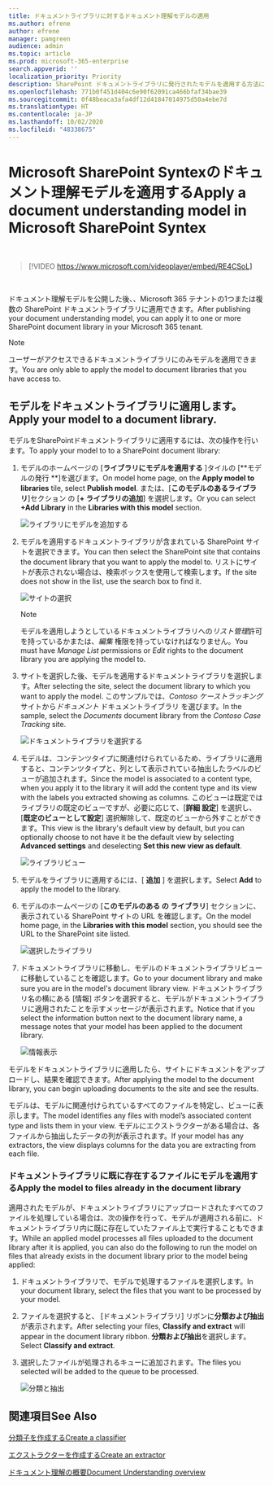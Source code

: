 ```yaml
---
title: ドキュメントライブラリに対するドキュメント理解モデルの適用
ms.author: efrene
author: efrene
manager: pamgreen
audience: admin
ms.topic: article
ms.prod: microsoft-365-enterprise
search.appverid: ''
localization_priority: Priority
description: SharePoint ドキュメントライブラリに発行されたモデルを適用する方法について説明します。
ms.openlocfilehash: 771b0f451d404c6e90f62091ca466bfaf34bae39
ms.sourcegitcommit: 0f48beaca3afa4df12d41847014975d50a4ebe7d
ms.translationtype: HT
ms.contentlocale: ja-JP
ms.lasthandoff: 10/02/2020
ms.locfileid: "48338675"
---
```

# <a name="apply-a-document-understanding-model-in-microsoft-sharepoint-syntex"></a><span data-ttu-id="d55c9-103">Microsoft SharePoint Syntexのドキュメント理解モデルを適用する</span><span class="sxs-lookup"><span data-stu-id="d55c9-103">Apply a document understanding model in Microsoft SharePoint Syntex</span></span>

</br>

> [!VIDEO https://www.microsoft.com/videoplayer/embed/RE4CSoL]

</br>

<span data-ttu-id="d55c9-104">ドキュメント理解モデルを公開した後、、Microsoft 365 テナントの1つまたは複数の SharePoint ドキュメントライブラリに適用できます。</span><span class="sxs-lookup"><span data-stu-id="d55c9-104">After publishing your document understanding model, you can apply it to one or more SharePoint document library in your Microsoft 365 tenant.</span></span>

> [!NOTE]
> <span data-ttu-id="d55c9-105">ユーザーがアクセスできるドキュメントライブラリにのみモデルを適用できます。</span><span class="sxs-lookup"><span data-stu-id="d55c9-105">You are only able to apply the model to document libraries that you have access to.</span></span>


## <a name="apply-your-model-to-a-document-library"></a><span data-ttu-id="d55c9-106">モデルをドキュメントライブラリに適用します。</span><span class="sxs-lookup"><span data-stu-id="d55c9-106">Apply your model to a document library.</span></span>

<span data-ttu-id="d55c9-107">モデルをSharePointドキュメントライブラリに適用するには、次の操作を行います。</span><span class="sxs-lookup"><span data-stu-id="d55c9-107">To apply your model to to a SharePoint document library:</span></span>

1. <span data-ttu-id="d55c9-108">モデルのホームページの [**ライブラリにモデルを適用する** ]タイルの [\*\*モデルの発行 \*\*]を選びます。</span><span class="sxs-lookup"><span data-stu-id="d55c9-108">On model home page, on the **Apply model to libraries** tile, select **Publish model**.</span></span> <span data-ttu-id="d55c9-109">または、[**このモデルのあるライブラリ**]セクション の [**+ ライブラリの追加**] を選択します。</span><span class="sxs-lookup"><span data-stu-id="d55c9-109">Or you can select  **+Add Library** in the **Libraries with this model** section.</span></span> </br>

    ![ライブラリにモデルを追加する](../media/content-understanding/apply-to-library.png)</br>

2. <span data-ttu-id="d55c9-111">モデルを適用するドキュメントライブラリが含まれている SharePoint サイトを選択できます。</span><span class="sxs-lookup"><span data-stu-id="d55c9-111">You can then select the SharePoint site that contains the document library that you want to apply the model to.</span></span> <span data-ttu-id="d55c9-112">リストにサイトが表示されない場合は、検索ボックスを使用して検索します。</span><span class="sxs-lookup"><span data-stu-id="d55c9-112">If the site does not show in the list, use the search box to find it.</span></span></br>

    ![サイトの選択](../media/content-understanding/site-search.png)</br>

    > [!NOTE]
    > <span data-ttu-id="d55c9-114">モデルを適用しようとしているドキュメントライブラリへの*リスト管理*許可を持っているかまたは、*編集* 権限を持っていなければなりません。</span><span class="sxs-lookup"><span data-stu-id="d55c9-114">You must have *Manage List* permissions or *Edit* rights to the document library you are applying the model to.</span></span></br>

3. <span data-ttu-id="d55c9-115">サイトを選択した後、モデルを適用するドキュメントライブラリを選択します。</span><span class="sxs-lookup"><span data-stu-id="d55c9-115">After selecting the site, select the document library to which you want to apply the model.</span></span> <span data-ttu-id="d55c9-116">このサンプルでは、*Contoso ケーストラッキング* サイトから*ドキュメント* ドキュメントライブラリ を選びます。</span><span class="sxs-lookup"><span data-stu-id="d55c9-116">In the sample, select the *Documents* document library from the *Contoso Case Tracking* site.</span></span></br>

    ![ドキュメントライブラリを選択する](../media/content-understanding/select-doc-library.png)</br>

4. <span data-ttu-id="d55c9-118">モデルは、コンテンツタイプに関連付けられているため、ライブラリに適用すると、コンテンツタイプと、列として表示されている抽出したラベルのビューが追加されます。</span><span class="sxs-lookup"><span data-stu-id="d55c9-118">Since the model is associated to a content type, when you apply it to the library it will add the content type and its view with the labels you extracted showing as columns.</span></span> <span data-ttu-id="d55c9-119">このビューは既定ではライブラリの既定のビューですが、必要に応じて、[**詳細 設定**] を選択し、[**既定のビューとして設定**] 選択解除して、既定のビューから外すことができます。</span><span class="sxs-lookup"><span data-stu-id="d55c9-119">This view is the library's default view by default, but you can optionally choose to not have it be the default view by selecting **Advanced settings** and deselecting **Set this new view as default**.</span></span></br>

    ![ライブラリビュー](../media/content-understanding/library-view.png)</br>

5. <span data-ttu-id="d55c9-121">モデルをライブラリに適用するには、[ **追加** ] を選択します。</span><span class="sxs-lookup"><span data-stu-id="d55c9-121">Select **Add** to apply the model to the library.</span></span> 
6. <span data-ttu-id="d55c9-122">モデルのホームページの [**このモデルのある の ライブラリ**] セクションに、表示されている SharePoint サイトの URL を確認します。</span><span class="sxs-lookup"><span data-stu-id="d55c9-122">On the model home page, in the **Libraries with this model** section, you should see the URL to the SharePoint site listed.</span></span></br>

    ![選択したライブラリ](../media/content-understanding/selected-library.png)</br>

7. <span data-ttu-id="d55c9-124">ドキュメントライブラリに移動し、モデルのドキュメントライブラリビューに移動していることを確認します。</span><span class="sxs-lookup"><span data-stu-id="d55c9-124">Go to your document library and make sure you are in the model's document library view.</span></span> <span data-ttu-id="d55c9-125">ドキュメントライブラリ名の横にある [情報] ボタンを選択すると、モデルがドキュメントライブラリに適用されたことを示すメッセージが表示されます。</span><span class="sxs-lookup"><span data-stu-id="d55c9-125">Notice that if you select the information button next to the document library name, a message notes that your model has been applied to the document library.</span></span>

    ![情報表示](../media/content-understanding/info-du.png)</br> 


<span data-ttu-id="d55c9-127">モデルをドキュメントライブラリに適用したら、サイトにドキュメントをアップロードし、結果を確認できます。</span><span class="sxs-lookup"><span data-stu-id="d55c9-127">After applying the model to the document library, you can begin uploading documents to the site and see the results.</span></span>

<span data-ttu-id="d55c9-128">モデルは、モデルに関連付けられているすべてのファイルを特定し、ビューに表示します。</span><span class="sxs-lookup"><span data-stu-id="d55c9-128">The model identifies any files with model’s associated content type and lists them in your view.</span></span> <span data-ttu-id="d55c9-129">モデルにエクストラクターがある場合は、各ファイルから抽出したデータの列が表示されます。</span><span class="sxs-lookup"><span data-stu-id="d55c9-129">If your model has any extractors, the view displays columns for the data you are extracting from each file.</span></span>

### <a name="apply-the-model-to-files-already-in-the-document-library"></a><span data-ttu-id="d55c9-130">ドキュメントライブラリに既に存在するファイルにモデルを適用する</span><span class="sxs-lookup"><span data-stu-id="d55c9-130">Apply the model to files already in the document library</span></span>

<span data-ttu-id="d55c9-131">適用されたモデルが、ドキュメントライブラリにアップロードされたすべてのファイルを処理している場合は、次の操作を行って、モデルが適用される前に、ドキュメントライブラリ内に既に存在していたファイル上で実行することもできます。</span><span class="sxs-lookup"><span data-stu-id="d55c9-131">While an applied model processes all files uploaded to the document library after it is applied, you can also do the following to run the model on files that already exists in the document library prior to the model being applied:</span></span>

1. <span data-ttu-id="d55c9-132">ドキュメントライブラリで、モデルで処理するファイルを選択します。</span><span class="sxs-lookup"><span data-stu-id="d55c9-132">In your document library, select the files that you want to be processed by your model.</span></span>
2. <span data-ttu-id="d55c9-133">ファイルを選択すると、 [ドキュメントライブラリ] リボンに**分類および抽出** が表示されます。</span><span class="sxs-lookup"><span data-stu-id="d55c9-133">After selecting your files, **Classify and extract** will appear in the document library ribbon.</span></span> <span data-ttu-id="d55c9-134">**分類および抽出**を選択します。</span><span class="sxs-lookup"><span data-stu-id="d55c9-134">Select **Classify and extract**.</span></span>
3. <span data-ttu-id="d55c9-135">選択したファイルが処理されるキューに追加されます。</span><span class="sxs-lookup"><span data-stu-id="d55c9-135">The files you selected will be added to the queue to be processed.</span></span>

      ![分類と抽出](../media/content-understanding/extract-classify.png)</br> 

## <a name="see-also"></a><span data-ttu-id="d55c9-137">関連項目</span><span class="sxs-lookup"><span data-stu-id="d55c9-137">See Also</span></span>
[<span data-ttu-id="d55c9-138">分類子を作成する</span><span class="sxs-lookup"><span data-stu-id="d55c9-138">Create a classifier</span></span>](create-a-classifier.md)

[<span data-ttu-id="d55c9-139">エクストラクターを作成する</span><span class="sxs-lookup"><span data-stu-id="d55c9-139">Create an extractor</span></span>](create-an-extractor.md)

[<span data-ttu-id="d55c9-140">ドキュメント理解の概要</span><span class="sxs-lookup"><span data-stu-id="d55c9-140">Document Understanding overview</span></span>](document-understanding-overview.md)


